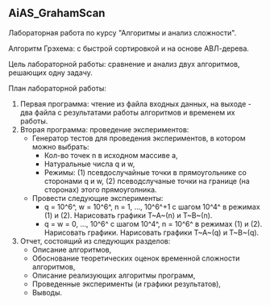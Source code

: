 ## AiAS_GrahamScan

Лабораторная работа по курсу "Алгоритмы и анализ сложности".

Алгоритм Грэхема: с быстрой сортировкой и на основе АВЛ-дерева.

Цель лабораторной работы: сравнение и анализ двух алгоритмов, решающих одну задачу.

План лабораторной работы:

1. Первая программа: чтение из файла входных данных, на выходе - два файла с результатами работы алгоритмов и временем их работы.
2. Вторая программа: проведение экспериментов:
	- Генератор тестов для проведения экспериментов, в котором можно выбрать:
		- Кол-во точек n в исходном массиве a,
		- Натуральные числа q и w,
		- Режимы: (1) псевдослучайные точки в прямоугольнике со сторонами q и w, (2) псеводслучаные точки на границе (на сторонах) этого прямоуголника.
	- Провести следующие эксперименты:
		- q = 10^6^, w = 10^6^, n = 1, ..., 10^6^+1 с шагом 10^4^ в режимах (1) и (2). Нарисовать графики T~A~(n) и T~B~(n).
		- q = w = 0, ..., 10^6^ с шагом 10^4^, n = 10^6^ в режимах (1) и (2). Нарисовать графики. Нарисовать графики T~A~(q) и T~B~(q).
3. Отчет, состоящий из следующих разделов:
	- Описание алгоритмов,
	- Обоснование теоретических оценок временной сложности алгоритмов,
	- Описание реализующих алгоритмы программ,
	- Проведенные эксперименты (и графики результатов),
	- Выводы.